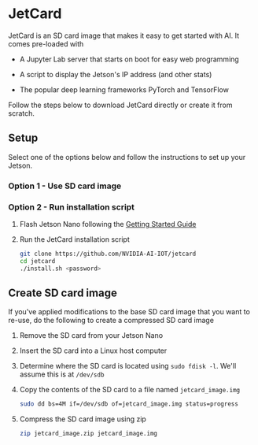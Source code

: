 # JetCard

JetCard is an SD card image that makes it easy to get started with AI.  It comes pre-loaded with

* A Jupyter Lab server that starts on boot for easy web programming

* A script to display the Jetson's IP address (and other stats)
* The popular deep learning frameworks PyTorch and TensorFlow

Follow the steps below to download JetCard directly or create it from scratch.

## Setup

Select one of the options below and follow the instructions to set up your Jetson.

### Option 1 - Use SD card image

### Option 2 - Run installation script

1. Flash Jetson Nano following the [Getting Started Guide](https://developer.nvidia.com/embedded/learn/get-started-jetson-nano-devkit)

2. Run the JetCard installation script

    ```bash
    git clone https://github.com/NVIDIA-AI-IOT/jetcard
    cd jetcard
    ./install.sh <password>
    ```
    
## Create SD card image

If you've applied modifications to the base SD card image that you want to re-use, do the following to create a compressed SD card image

1.  Remove the SD card from your Jetson Nano

2.  Insert the SD card into a Linux host computer
3.  Determine where the SD card is located using ``sudo fdisk -l``.  We'll assume this is at ``/dev/sdb``
4.  Copy the contents of the SD card to a file named ``jetcard_image.img``

    ```bash
    sudo dd bs=4M if=/dev/sdb of=jetcard_image.img status=progress
    ```
5.  Compress the SD card image using zip

    ```bash
    zip jetcard_image.zip jetcard_image.img
    ```
